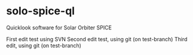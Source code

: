 # solo-spice-ql
Quicklook software for Solar Orbiter SPICE

First edit test using SVN
Second edit test, using git (on test-branch)
Third edit, using git (on test-branch)
